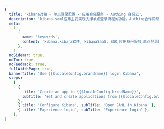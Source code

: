 ```yaml
---
{
  title: 'kibana对接 - 单点登录配置 - 应用身份服务 - Authing 身份云',
  description: 'kibana-saml应用主要实现支撑单点登录流程的功能。Authing合作网络提供 kibana对接，单点登录，SSO，实现应用的快捷登录、免密登录，提升员工办公体验、增强用户体验，增强企业数字化服务水平。',
  meta:
    [
      {
        name: 'keywords',
        content: 'kibana,kibana软件, kibanaSaaS, SSO,应用身份服务,单点登录配置,Authing身份云',
      },
    ],
  noSidebar: true,
  noToc: true,
  noFeedback: true,
  fullWidthPage: true,
  bannerTitle: 'Use {{$localeConfig.brandName}} login Kibana',
  steps:
    [
      {
        title: 'Create an app in {{$localeConfig.brandName}}',
        subTitle: 'Get and create applications from {{$localeConfig.brandName}}application',
      },
      { title: 'Configure Kibana', subTitle: 'Open SAML in Kibana' },
      { title: 'Experience login', subTitle: 'Experience login' },
    ],
}
---
```


<IntegrationDetail backLink="/en/integration/"/>
